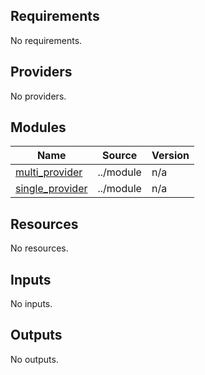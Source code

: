 <!-- BEGIN_TF_DOCS -->
## Requirements

No requirements.

## Providers

No providers.

## Modules

| Name | Source | Version |
|------|--------|---------|
| <a name="module_multi_provider"></a> [multi\_provider](#module\_multi\_provider) | ../module | n/a |
| <a name="module_single_provider"></a> [single\_provider](#module\_single\_provider) | ../module | n/a |

## Resources

No resources.

## Inputs

No inputs.

## Outputs

No outputs.
<!-- END_TF_DOCS -->